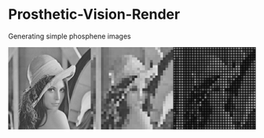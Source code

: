 # Prosthetic-Vision-Render
Generating simple phosphene images

<div align=center>
<img src='outputs.jpg', wdith='600'>

</div>